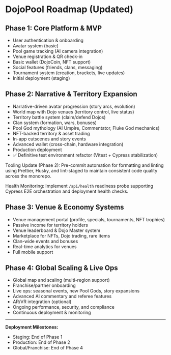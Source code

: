 # DojoPool Roadmap (Updated)

## Phase 1: Core Platform & MVP

- User authentication & onboarding
- Avatar system (basic)
- Pool game tracking (AI camera integration)
- Venue registration & QR check-in
- Basic wallet (DojoCoin, NFT support)
- Social features (friends, clans, messaging)
- Tournament system (creation, brackets, live updates)
- Initial deployment (staging)

## Phase 2: Narrative & Territory Expansion

- Narrative-driven avatar progression (story arcs, evolution)
- World map with Dojo venues (territory control, live status)
- Territory battle system (claim/defend Dojos)
- Clan system (formation, wars, bonuses)
- Pool God mythology (AI Umpire, Commentator, Fluke God mechanics)
- NFT-backed territory & asset trading
- In-app cutscenes and story events
- Advanced wallet (cross-chain, hardware integration)
- Production deployment
- ✅ Definitive test environment refactor (Vitest + Cypress stabilization)

Tooling Update (Phase 2): Pre-commit automation for formatting and linting using Prettier, Husky, and lint-staged to maintain consistent code quality across the monorepo.

Health Monitoring: Implement `/api/health` readiness probe supporting Cypress E2E orchestration and deployment health checks.

## Phase 3: Venue & Economy Systems

- Venue management portal (profile, specials, tournaments, NFT trophies)
- Passive income for territory holders
- Venue leaderboard & Dojo Master system
- Marketplace for NFTs, Dojo trading, rare items
- Clan-wide events and bonuses
- Real-time analytics for venues
- Full mobile support

## Phase 4: Global Scaling & Live Ops

- Global map and scaling (multi-region support)
- Franchise/partner onboarding
- Live ops: seasonal events, new Pool Gods, story expansions
- Advanced AI commentary and referee features
- AR/VR integration (optional)
- Ongoing performance, security, and compliance
- Continuous deployment & monitoring

---

**Deployment Milestones:**

- Staging: End of Phase 1
- Production: End of Phase 2
- Global/Franchise: End of Phase 4
